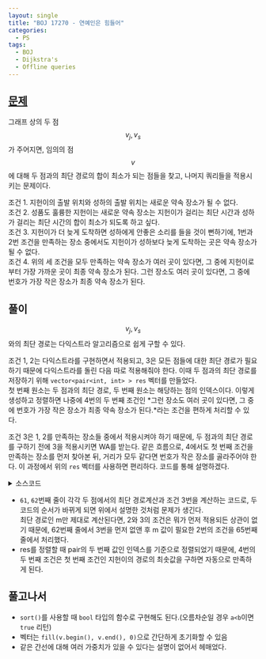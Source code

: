```yaml
---
layout: single
title: "BOJ 17270 - 연예인은 힘들어"
categories:
  - PS
tags:
  - BOJ
  - Dijkstra's
  - Offline queries
---
```


## <a href="https://www.acmicpc.net/problem/17270" target="_blank">문제</a>

그래프 상의 두 점 $$v_j, v_s$$가 주어지면, 임의의 점 $$v$$에 대해 두 점과의 최단 경로의 합이 최소가 되는 점들을 찾고, 나머지 쿼리들을 적용시키는 문제이다.

조건 1. 지헌이의 출발 위치와 성하의 출발 위치는 새로운 약속 장소가 될 수 없다.  
조건 2. 성품도 훌륭한 지헌이는 새로운 약속 장소는 지헌이가 걸리는 최단 시간과 성하가 걸리는 최단 시간의 합이 최소가 되도록 하고 싶다.  
조건 3. 지헌이가 더 늦게 도착하면 성하에게 안좋은 소리를 들을 것이 뻔하기에, 1번과 2번 조건을 만족하는 장소 중에서도 지헌이가 성하보다 늦게 도착하는 곳은 약속 장소가 될 수 없다.  
조건 4. 위의 세 조건을 모두 만족하는 약속 장소가 여러 곳이 있다면, 그 중에 지헌이로부터 가장 가까운 곳이 최종 약속 장소가 된다. 그런 장소도 여러 곳이 있다면, 그 중에 번호가 가장 작은 장소가 최종 약속 장소가 된다.

## 풀이

$$v_j, v_s$$와의 최단 경로는 다익스트라 알고리즘으로 쉽게 구할 수 있다.

조건 1, 2는 다익스트라를 구현하면서 적용되고, 3은 모든 점들에 대한 최단 경로가 필요하기 때문에 다익스트라를 돌린 다음 따로 적용해줘야 한다. 이때 두 점과의 최단 경로를 저장하기 위해 `vector<pair<int, int> > res` 벡터를 만들었다.  
첫 번째 원소는 두 점과의 최단 경로, 두 번째 원소는 해당하는 점의 인덱스이다. 이렇게 생성하고 정렬하면 나중에 4번의 두 번째 조건인 *그런 장소도 여러 곳이 있다면, 그 중에 번호가 가장 작은 장소가 최종 약속 장소가 된다.*라는 조건을 편하게 처리할 수 있다.

조건 3은 1, 2를 만족하는 장소들 중에서 적용시켜야 하기 때문에, 두 점과의 최단 경로를 구하기 전에 3을 적용시키면 WA를 받는다. 같은 흐름으로, 4에서도 첫 번째 조건을 만족하는 장소를 먼저 찾아본 뒤, 거리가 모두 같다면 번호가 작은 장소를 골라주어야 한다. 이 과정에서 위의 `res` 벡터를 사용하면 편리하다. 코드를 통해 설명하겠다.

<details markdown="1">
<summary>소스코드</summary>

```cpp
#include<iostream>
#include<vector>
#include<utility>
#include<queue>
#include<algorithm>

using namespace std;
using pii=pair<int, int>;
using vi=vector<int>;
using lld=long long;

int main(){
	ios::sync_with_stdio(0);
	cin.tie(0);
	int v, m, j, s, cur;
	cin>>v>>m;
	vi ij(v, -1), is(v, -1);
	vector<vi> adj(v, vi(v, -1));
	vector<pii> res;
	for(int i=0;i<m;i++){
		int s, e, w;
		cin>>s>>e>>w;
		if(adj[--s][--e]!=-1 && adj[s][e]<=w) continue;
		adj[s][e]=w;
		adj[e][s]=w;
	}
	cin>>j>>s;
	ij[--j]=0;
	is[--s]=0;
	queue<int> q;
	q.push(j);
	while(!q.empty()){
		cur=q.front();
		q.pop();
		for(int i=0;i<v;i++){
			if(adj[cur][i]!=-1 && (ij[i]==-1 || ij[i]>ij[cur]+adj[cur][i])){
				ij[i]=ij[cur]+adj[cur][i];
				q.push(i);
			}
		}
	}
	q.push(s);
	while(!q.empty()){
		cur=q.front();
		q.pop();
		for(int i=0;i<v;i++){
			if(adj[cur][i]!=-1 && (is[i]==-1 || is[i]>is[cur]+adj[cur][i])){
				is[i]=is[cur]+adj[cur][i];
				q.push(i);
			}
		}
	}
	for(int i=0;i<v;i++){
		if(i==j || i==s) continue;
		res.push_back(make_pair(ij[i]+is[i], i));
	}
	sort(res.begin(), res.end());
	m=10000000;
	for(int i=res.size()-1;i>-1;i--){
		int t=res[i].second;
		if(m>res[i].first) m=res[i].first;
		if(ij[t]>is[t]) res.erase(res.begin()+i);
	}
	for(int i=res.size()-1;i>-1;i--){
		if(res[i].first!=m) res.erase(res.begin()+i);
	}
	if(res.empty()) cout<<-1;
	else{
		int tj=100000000, idx;
		for(int i=0;i<res.size();i++){
			if(tj>ij[res[i].second]){
				tj=ij[res[i].second];
				idx=res[i].second+1;
			}
		}
		cout<<idx;
	}
	return 0;
}

```

</details>

- `61`, `62`번째 줄이 각각 두 점에서의 최단 경로계산과 조건 3번을 계산하는 코드로, 두 코드의 순서가 바뀌게 되면 위에서 설명한 것처럼 문제가 생긴다.  
  최단 경로인 m만 제대로 계산된다면, 2와 3의 조건은 뭐가 먼저 적용되든 상관이 없기 때문에, 62번째 줄에서 3번을 먼저 없앤 후 m 값이 필요한 2번의 조건을 65번째 줄에서 처리했다.
- res를 정렬할 때 pair의 두 번째 값인 인덱스를 기준으로 정렬되었기 때문에, 4번의 두 번째 조건은 첫 번째 조건인 지헌이의 경로의 최솟값을 구하면 자동으로 만족하게 된다.

## 풀고나서

- `sort()`를 사용할 때 `bool` 타입의 함수로 구현해도 된다.(오름차순일 경우 `a<b`이면 `true` 리턴)
- 벡터는 `fill(v.begin(), v.end(), 0)`으로 간단하게 초기화할 수 있음
- 같은 간선에 대해 여러 가중치가 있을 수 있다는 설명이 없어서 헤매었다.
